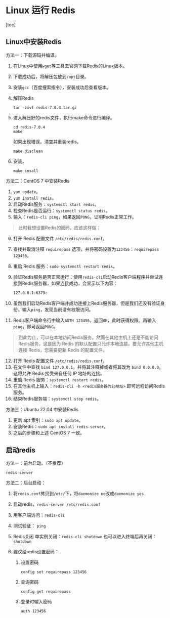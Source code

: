 # Linux 运行 Redis

[toc]



## Linux中安装Redis

方法一：下载源码并编译。

1. 在Linux中使用`wget`等工具去官网下载Redis的Linux版本。

2. 下载成功后，将解压包放到`/opt`目录。

3. 安装`gcc`（百度搜索指令），安装成功后查看版本。

4. 解压Redis

   ```
   tar -zxvf redis-7.0.4.tar.gz
   ```

5. 进入解压好的redis文件，执行make命令进行编译。

   ```
   cd redis-7.0.4
   make
   ```

   如果出现错误，清空并重装redis。

   ```
   make disclean
   ```

6. 安装。

   ```
   make insall
   ```



方法二：CentOS 7 中安装Redis

1. `yum update`。
2. `yum install redis`。
3. 启动Redis服务：`systemctl start redis`。
4. 检查Redis是否运行：`systemctl status redis`。
5. 输入：`redis-cli ping`，如果返回`PONG`，证明Redis正常工作。

> 此时我想设置Redis的密码，应该这样做：

6. 打开 Redis 配置文件 `/etc/redis/redis.conf`。

7. 查找并取消注释 `requirepass` 选项，并将密码设置为`123456`：`requirepass 123456`。

8. 重启 Redis 服务：`sudo systemctl restart redis`。

9. 验证Redis服务是否正常运行：使用`redis-cli`启动Redis客户端程序并尝试连接到Redis服务器，如果连接成功，会显示以下内容：

   ```bash
   127.0.0.1:6379>
   ```

10. 虽然我们启动Redis客户端并成功连接上Redis服务器，但是我们还没有验证身份。输入`ping`，发现当前没有权限访问。

11. Redis客户端命令行中输入`AUTH 123456`，返回`OK`，此时获得权限。再输入`ping`，即可返回`PONG`。

> 到此为止，可以在本地访问Redis服务。然而在其他主机上还是不能访问Redis服务，这是因为 Redis 的默认配置只允许本地连接。要允许其他主机连接 Redis，您需要更新 Redis 的配置文件。

12. 打开 Redis 配置文件 `/etc/redis/redis.conf`。
13. 在文件中查找 `bind 127.0.0.1`，并将其注释掉或者将其改为 `bind 0.0.0.0`。这将允许 Redis 接受来自任何 IP 地址的连接。
14. 重启 Redis 服务：`systemctl restart redis`。
15. 在其他主机上输入：`redis-cli -h <redis服务器的ip地址>` 即可远程访问Redis服务。
16. 结束Redis服务端：`systemctl stop redis`。



方法三：Ubuntu 22.04 中安装Redis

1. 更新 apt 索引：`sudo apt update`。
2. 安装Redis：`sudo apt install redis-server`。
3. 之后的步骤和上述 CentOS 7 一致。



## 启动redis

方法一：前台启动。（不推荐）

```
redis-server
```

方法二：后台启动：

1. 将`redis.conf`拷贝到`/etc/`下，将`daemonize no`改成`daemonize yes`

2. 启动redis，`redis-server /etc/redis.conf`

3. 用客户端访问：`redis-cli`

4. 测试验证： `ping`

5. Redis关闭
   单实例关闭：`redis-cli shutdown`
   也可以进入终端后再关闭：`shutdown`

6. 建议给redis设置密码：

   1. 设置密码

      ```
      config set requirepass 123456
      ```

   2. 查询密码

      ```
      config get requirepass
      ```

   3. 登录时输入密码

      ```
      auth 123456
      ```

